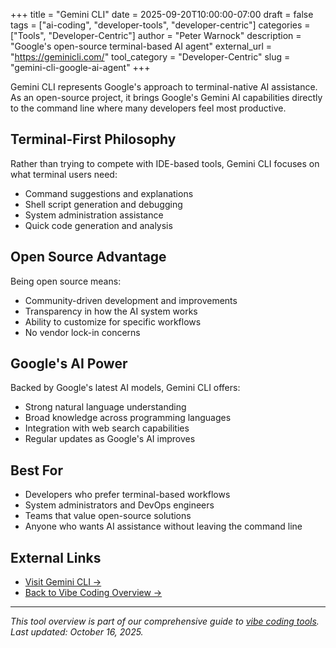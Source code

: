 +++
title = "Gemini CLI"
date = 2025-09-20T10:00:00-07:00
draft = false
tags = ["ai-coding", "developer-tools", "developer-centric"]
categories = ["Tools", "Developer-Centric"]
author = "Peter Warnock"
description = "Google's open-source terminal-based AI agent"
external_url = "https://geminicli.com/"
tool_category = "Developer-Centric"
slug = "gemini-cli-google-ai-agent"
+++

Gemini CLI represents Google's approach to terminal-native AI assistance. As an open-source project, it brings Google's Gemini AI capabilities directly to the command line where many developers feel most productive.

## Terminal-First Philosophy

Rather than trying to compete with IDE-based tools, Gemini CLI focuses on what terminal users need:
- Command suggestions and explanations
- Shell script generation and debugging
- System administration assistance
- Quick code generation and analysis

## Open Source Advantage

Being open source means:
- Community-driven development and improvements
- Transparency in how the AI system works
- Ability to customize for specific workflows
- No vendor lock-in concerns

## Google's AI Power

Backed by Google's latest AI models, Gemini CLI offers:
- Strong natural language understanding
- Broad knowledge across programming languages
- Integration with web search capabilities
- Regular updates as Google's AI improves

## Best For

- Developers who prefer terminal-based workflows
- System administrators and DevOps engineers
- Teams that value open-source solutions
- Anyone who wants AI assistance without leaving the command line

## External Links

- [Visit Gemini CLI →](https://geminicli.com/)
- [Back to Vibe Coding Overview →](/posts/vibe-coding-revolution/)

---

*This tool overview is part of our comprehensive guide to [vibe coding tools](/posts/vibe-coding-revolution/). Last updated: October 16, 2025.*
